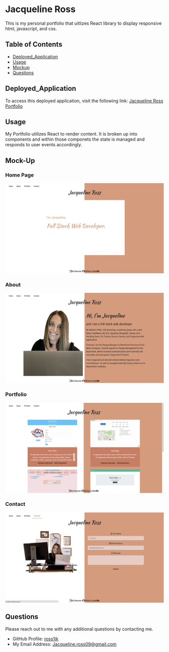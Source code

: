 # Jacqueline Ross

This is my personal portfolio that uitlizes React library to display responsive html, javascript, and css.

## Table of Contents

* [Deployed_Application](#Deployed_Application)
* [Usage](#Usage)
* [Mockup](#Mock-Up)
* [Questions](#Questions)

## Deployed_Application

To access this deployed application, visit the following link: [Jacqueline Ross Portfolio](https://ross1jk.github.io/JacquelineRoss/)

## Usage

My Portfolio utilizes React to render content. It is broken up into components and within those componets the state is managed and responds to user events accordingly.

## Mock-Up

### Home Page

![Home](/public/home.png)

### About

![about](/public/about.png)

### Portfolio

![portfolio](/public/portfolio.png)

### Contact

![contact](/public/contact.png)

## Questions

Please reach out to me with any additional questions by contacting me.

* GitHub Profile: [ross1jk](https://github.com/ross1jk)
* My Email Address: [Jacqueline.ross09@gmail.com](jacqueline.ross09@gmail.com)
